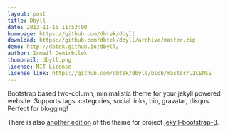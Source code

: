 ```yaml
---
layout: post
title: Dbyll
date: 2013-11-15 11:53:00
homepage: https://github.com/dbtek/dbyll
download: https://github.com/dbtek/dbyll/archive/master.zip
demo: http://dbtek.github.io/dbyll/
author: Ismail Demirbilek
thumbnail: dbyll.png
license: MIT License
license_link: https://github.com/dbtek/dbyll/blob/master/LICENSE
---
```


Bootstrap based two-column, minimalistic theme for your jekyll powered
website. Supports tags, categories, social links, bio, gravatar,
disqus. Perfect for blogging!

There is also [another edition](https://github.com/jekyll-bs3/dbyll) of
the theme for project
[jekyll-bootstrap-3](https://github.com/dbtek/jekyll-bootstrap-3).

